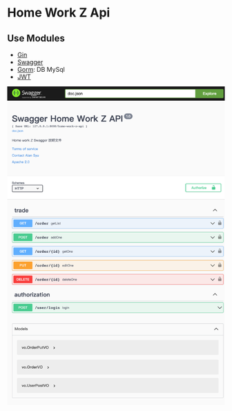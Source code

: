 # Home Work Z Api

## Use Modules
* [Gin](https://github.com/gin-gonic/gin)
* [Swagger](https://github.com/swaggo/gin-swagger)
* [Gorm](https://github.com/go-gorm/gorm): DB MySql
* [JWT](https://github.com/dgrijalva/jwt-go)

![](https://raw.githubusercontent.com/qoo753951ooq/home-work-z-api/master/static/img/swagger_home_work_z.png)
